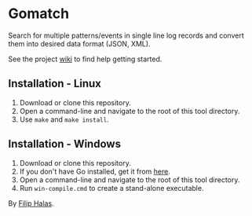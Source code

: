 Gomatch
==================
Search for multiple patterns/events in single line log records and convert them into desired data format (JSON, XML). 

See the project <a href="https://github.com/halafi/gomatch/wiki">wiki</a> to find help getting started.

Installation - Linux
-----------------------
1. Download or clone this repository.
2. Open a command-line and navigate to the root of this tool directory.
3. Use <code>make</code> and <code>make install</code>.


Installation - Windows
-----------------------
1. Download or clone this repository.
2. If you don't have Go installed, get it from <a href="https://code.google.com/p/go/downloads/list">here</a>.
3. Open a command-line and navigate to the root of this tool directory.
4. Run <code>win-compile.cmd</code> to create a stand-alone executable.

By <a href="mailto:xgam33@gmail.com">Filip Halas</a>.
